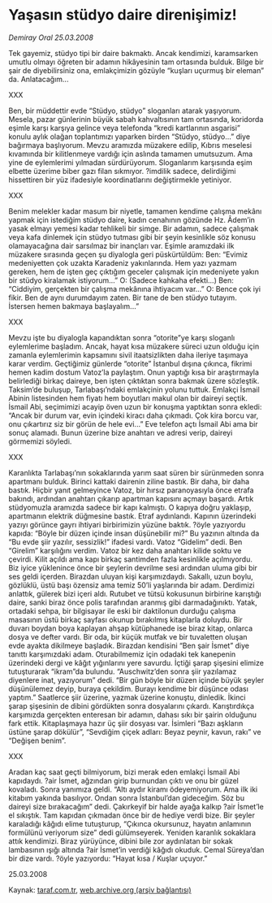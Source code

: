 # Yaşasın stüdyo daire direnişimiz!

*Demiray Oral 25.03.2008*

<div class="yazi">Tek gayemiz, stüdyo tipi bir daire bakmaktı. Ancak kendimizi, karamsarken umutlu olmayı öğreten bir adamın hikâyesinin tam ortasında bulduk. Bilge bir şair de diyebilirsiniz ona, emlakçimizin gözüyle “kuşları uçurmuş bir eleman” da. Anlatacağım...

XXX

Ben, bir müddettir evde “Stüdyo, stüdyo” sloganları atarak yaşıyorum. Mesela, pazar günlerinin büyük sabah kahvaltısının tam ortasında, koridorda eşimle karşı karşıya gelince veya telefonda “kredi kartlarının asgarisi” konulu aylık olağan toplantımızı yaparken birden “Stüdyo, stüdyo...” diye bağırmaya başlıyorum.
Mevzu aramızda müzakere edilip, Kıbrıs meselesi kıvamında bir kilitlenmeye vardığı için aslında tamamen umutsuzum. Ama yine de eylemlerimi yılmadan sürdürüyorum. Sloganlarım karşısında eşim elbette üzerime biber gazı filan sıkmıyor. ?imdilik sadece, delirdiğimi hissettiren bir yüz ifadesiyle koordinatlarını değiştirmekle yetiniyor. 

XXX

Benim melekler kadar masum bir niyetle, tamamen kendime çalışma mekânı yapmak için istediğim stüdyo daire, kadın cenahının gözünde Hz. Âdem’in yasak elmayı yemesi kadar tehlikeli bir simge. Bir adamın, sadece çalışmak veya kafa dinlemek için stüdyo tutması gibi bir şeyin kesinlikle söz konusu olamayacağına dair sarsılmaz bir inançları var. Eşimle aramızdaki ilk müzakere sırasında geçen şu diyalogla geri püskürtüldüm:
Ben: “Evimiz medeniyetten çok uzakta Karadeniz yakınlarında. Hem yazı yazmam gereken, hem de işten geç çıktığım geceler çalışmak için medeniyete yakın bir stüdyo kiralamak istiyorum...”
O: (Sadece kahkaha efekti...)
Ben: “Ciddiyim, gerçekten bir çalışma mekânına ihtiyacım var...”
O: Bence çok iyi fikir. Ben de aynı durumdayım zaten. Bir tane de ben stüdyo tutayım. İstersen hemen bakmaya başlayalım...” 

XXX

Mevzu işte bu diyalogla kapandıktan sonra “otorite”ye karşı sloganlı eylemlerime başladım. Ancak, hayat kısa müzakere süreci uzun olduğu için zamanla eylemlerimin kapsamını sivil itaatsizlikten daha ileriye taşımaya karar verdim. Geçtiğimiz günlerde “otorite” İstanbul dışına çıkınca, fikrimi hemen kadim dostum Vatoz’la paylaştım. Onun yaptığı kısa bir araştırmayla belirlediği birkaç daireye, ben işten çıktıktan sonra bakmak üzere sözleştik. Taksim’de buluşup, Tarlabaşı’ndaki emlakçinin yolunu tuttuk. Emlakçi İsmail Abinin listesinden hem fiyatı hem boyutları makul olan bir daireyi seçtik. İsmail Abi, seçimimizi acayip öven uzun bir konuşma yaptıktan sonra ekledi: “Ancak bir durum var, evin içindeki kiracı daha çıkmadı. Çok kira borcu var, onu çıkartırız siz bir görün de hele evi...” 
Eve telefon açtı İsmail Abi ama bir sonuç alamadı. Bunun üzerine bize anahtarı ve adresi verip, daireyi görmemizi söyledi. 

XXX

Karanlıkta Tarlabaşı’nın sokaklarında yarım saat süren bir sürünmeden sonra apartmanı bulduk. Birinci kattaki dairenin ziline bastık. Bir daha, bir daha bastık. Hiçbir yanıt gelmeyince Vatoz, bir hırsız paranoyasıyla önce etrafa bakındı, ardından anahtarı çıkarıp apartman kapısını açmayı başardı. Artık stüdyomuzla aramızda sadece bir kapı kalmıştı. O kapıya doğru yaklaşıp, apartmanın elektrik düğmesine bastık. Etraf aydınlandı. Kapının üzerindeki yazıyı görünce gayrı ihtiyari birbirimizin yüzüne baktık. ?öyle yazıyordu kapıda: “Böyle bir düzen içinde insan düşünebilir mi?” Bu yazının altında da “Bu evde şiir yazılır, sessizlik!” ifadesi vardı.
Vatoz “Gidelim” dedi. Ben “Girelim” karşılığını verdim. Vatoz bir kez daha anahtarı kilide soktu ve çevirdi. Kilit açıldı ama kapı birkaç santimden fazla kesinlikle açılmıyordu. Biz iyice yüklenince önce bir şeylerin devrilme sesi ardından uluma gibi bir ses geldi içerden. Birazdan uluyan kişi karşımızdaydı. Sakallı, uzun boylu, gözlüklü, üstü başı özensiz ama temiz 50’li yaşlarında bir adam. Derdimizi anlattık, gülerek bizi içeri aldı. Rutubet ve tütsü kokusunun birbirine karıştığı daire, sanki biraz önce polis tarafından aranmış gibi darmadağınıktı. Yatak, ortadaki sehpa, bir bilgisayar ile eski bir daktilonun durduğu çalışma masasının üstü birkaç sayfası okunup bırakılmış kitaplarla doluydu. Bir duvarı boydan boya kaplayan ahşap kütüphanede ise biraz kitap, onlarca dosya ve defter vardı. Bir oda, bir küçük mutfak ve bir tuvaletten oluşan evde ayakta dikilmeye başladık. Birazdan kendisini “Ben şair İsmet” diye tanıttı karşımızdaki adam. Oturabilmemiz için odadaki tek kanepenin üzerindeki dergi ve kâğıt yığınlarını yere savurdu. İçtiği şarap şişesini elimize tutuşturarak “ikram”da bulundu.
“Auschwitz’den sonra şiir yazılamaz diyenlere inat, yazıyorum” dedi. “Bir gün böyle bir düzen içinde büyük şeyler düşünülemez deyip, buraya çekildim. Burayı kendime bir düşünce odası yaptım.” Saatlerce şiir üzerine, yazmak üzerine konuştu, dinledik. İkinci şarap şişesinin de dibini gördükten sonra dosyalarını çıkardı. Karıştırdıkça karşımızda gerçekten enteresan bir adamın, dahası sıkı bir şairin olduğunu fark ettik. Kitaplaşmaya hazır üç şiir dosyası var. İsimleri “Bazı aşkların üstüne şarap dökülür”, “Sevdiğim çiçek adları: Beyaz peynir, kavun, rakı” ve “Değişen benim”. 

XXX

Aradan kaç saat geçti bilmiyorum, bizi merak eden emlakçi İsmail Abi kapıdaydı. ?air İsmet, ağzından girip burnundan çıktı ve onu bir güzel kovaladı.
Sonra yanımıza geldi. “Altı aydır kiramı ödeyemiyorum. Ama ilk iki kitabım yakında basılıyor. Ondan sonra İstanbul’dan gideceğim. Söz bu daireyi size bırakacağım” dedi. Çakırkeyif bir halde ayağa kalkıp ?air İsmet’le el sıkıştık. Tam kapıdan çıkmadan önce bir de hediye verdi bize. Bir şeyler karaladığı kâğıdı elime tutuşturup, “Çıkınca okursunuz, hayatın anlamının formülünü veriyorum size” dedi gülümseyerek.
Yeniden karanlık sokaklara attık kendimizi. Biraz yürüyünce, dibini bile zor aydınlatan bir sokak lambasının ışığı altında ?air İsmet’in verdiği kâğıdı okuduk. Cemal Süreya’dan bir dize vardı. ?öyle yazıyordu: “Hayat kısa / Kuşlar uçuyor.”

25.03.2008</div>

Kaynak: [taraf.com.tr](m), [web.archive.org (arşiv bağlantısı)](http://web.archive.org/web/20101201092042/http://taraf.com.tr/demiray-oral/makale-yasasin-studyo-daire-direnisimiz.htm)
